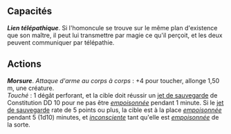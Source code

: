 ## Capacités
_**Lien télépathique**_. Si l'homoncule se trouve sur le même plan d'existence que son maître, il peut lui transmettre par magie ce qu'il perçoit, et les deux peuvent communiquer par télépathie.

## Actions
_**Morsure**_. _Attaque d'arme au corps à corps_ : +4 pour toucher, allonge 1,50 m, une créature.  
_Touché_ : 1 dégât perforant, et la cible doit réussir un [jet de sauvegarde](/utiliser-les-caracteristiques/#jets-de-sauvegarde) de Constitution DD 10 pour ne pas être [_empoisonnée_](/gerer-la-sante-du-personnage/#empoisonne) pendant 1 minute. Si le [jet de sauvegarde](/utiliser-les-caracteristiques/#jets-de-sauvegarde) rate de 5 points ou plus, la cible est à la place [_empoisonnée_](/gerer-la-sante-du-personnage/#empoisonne) pendant 5 (1d10) minutes, et [_inconsciente_](/gerer-la-sante-du-personnage/#inconscient) tant qu'elle est [_empoisonnée_](/gerer-la-sante-du-personnage/#empoisonne) de la sorte.
